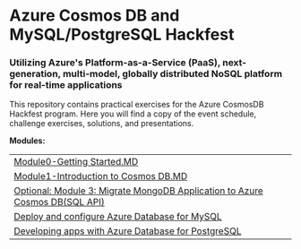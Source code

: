# Azure Cosmos DB and MySQL/PostgreSQL Hackfest 
### Utilizing Azure's Platform-as-a-Service (PaaS), next-generation, multi-model, globally distributed NoSQL platform for real-time applications

This repository contains practical exercises for the Azure CosmosDB Hackfest program. Here you will find a copy of the event schedule, challenge exercises, solutions, and presentations.

<strong>Modules:</strong>

<table>
  <tr>
    <td><a href="https://github.com/SpektraSystems/Azure-CosmosDB-and-Mysql-Postgres-Hands-on-Lab/blob/master/challenges/Module0-Getting%20Started.MD" target="_blank">Module0-Getting Started.MD</a></td>
  </tr>
  <tr>
    <td><a href="https://github.com/SpektraSystems/Azure-CosmosDB-and-Mysql-Postgres-Hands-on-Lab/blob/master/challenges/Module1-Introduction%20to%20Cosmos%20DB.MD" target="_blank">Module1-Introduction to Cosmos DB.MD</a></td>
  </tr>
    <tr>
    <td><a href="https://github.com/SpektraSystems/Azure-CosmosDB-and-Mysql-Postgres-Hands-on-Lab/blob/master/challenges/Module3-Migrating%20MongoDB%20Apps%20to%20Azure%20Cosmos%20DB(Mongo%20API).MD" target="_blank">Optional: Module 3: Migrate MongoDB Application to Azure Cosmos DB(SQL API)
</a></td>
  </tr>
    <tr>
    <td><a href="https://github.com/SpektraSystems/Azure-CosmosDB-and-Mysql-Postgres-Hands-on-Lab/blob/master/challenges/Module4-Deploy%20and%20configure%20Azure%20Database%20for%20MySQL.MD" target="_blank">Deploy and configure Azure Database for MySQL
</a></td>
  </tr>
    <tr>
    <td><a href="https://github.com/SpektraSystems/Azure-CosmosDB-and-Mysql-Postgres-Hands-on-Lab/blob/master/challenges/Module5%20Developing%20apps%20with%20Azure%20Database%20for%20PostgreSQL.MD" target="_blank">Developing apps with Azure Database for PostgreSQL
</a></td>
  </tr>
</table>
